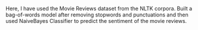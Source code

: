 Here, I have used the Movie Reviews dataset from the NLTK corpora. Built a bag-of-words model after removing stopwords and punctuations and then used NaiveBayes Classifier to predict the sentiment of the movie reviews.
